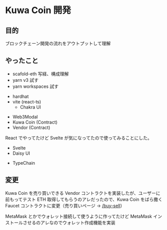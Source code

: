 # Kuwa Coin 開発

## 目的

ブロックチェーン開発の流れをアウトプットして理解

## やったこと

- scafold-eth 写経、構成理解
- yarn v3 試す
- yarn workspaces 試す

<!--  -->

- hardhat
- vite (react-ts)
  - Chakra UI

<!--  -->

- Web3Modal
- Kuwa Coin (Contract)
- Vendor (Contract)

React でやってたけど Svelte が気になってたので使ってみることにした。

- Svelte
- Daisy UI

<!--  -->

- TypeChain

## 変更

Kuwa Coin を売り買いできる Vendor コントラクトを実装したが、ユーザーに前もってテスト ETH 取得してもらうのアレだったので、Kuwa Coin をばら撒く Faucet コントラクトに変更（売り買いページ → [/buy-sell](../../buy-sell)）

MetaMask とかでウォレット接続して使うように作ってたけど MetaMask インストールさせるのアレなのでウォレット作成機能を実装
